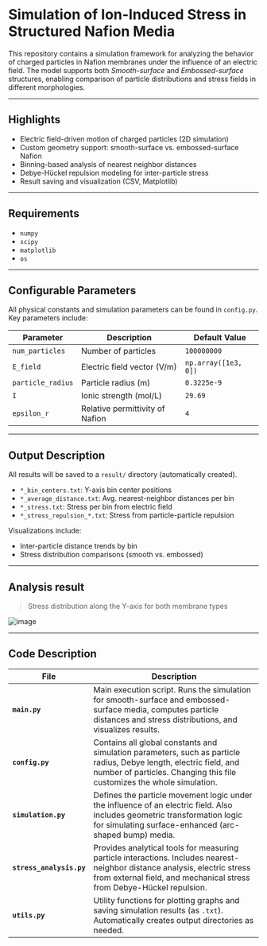 # Simulation of Ion-Induced Stress in Structured Nafion Media

This repository contains a simulation framework for analyzing the behavior of charged particles in Nafion membranes under the influence of an electric field. The model supports both *Smooth-surface* and *Embossed-surface* structures, enabling comparison of particle distributions and stress fields in different morphologies.

---

## Highlights

- Electric field-driven motion of charged particles (2D simulation)
- Custom geometry support: smooth-surface vs. embossed-surface Nafion
- Binning-based analysis of nearest neighbor distances
- Debye-Hückel repulsion modeling for inter-particle stress
- Result saving and visualization (CSV, Matplotlib)

---

## Requirements

- `numpy`
- `scipy`
- `matplotlib`
- `os`

---

## Configurable Parameters

All physical constants and simulation parameters can be found in `config.py`. Key parameters include:

| Parameter        | Description                         | Default Value           |
|------------------|-------------------------------------|--------------------------|
| `num_particles`  | Number of particles                 | `100000000`            |
| `E_field`        | Electric field vector (V/m)         | `np.array([1e3, 0])`     |
| `particle_radius`| Particle radius (m)                 | `0.3225e-9`              |
| `I`              | Ionic strength (mol/L)              | `29.69`                  |
| `epsilon_r`      | Relative permittivity of Nafion     | `4`                      |

---

## Output Description

All results will be saved to a `result/` directory (automatically created).

- `*_bin_centers.txt`: Y-axis bin center positions
- `*_average_distance.txt`: Avg. nearest-neighbor distances per bin
- `*_stress.txt`: Stress per bin from electric field
- `*_stress_repulsion_*.txt`: Stress from particle-particle repulsion

Visualizations include:
- Inter-particle distance trends by bin
- Stress distribution comparisons (smooth vs. embossed)

---

## Analysis result

> Stress distribution along the Y-axis for both membrane types

![image](https://github.com/user-attachments/assets/a640846d-64a8-439f-844f-847252524e1c)

---

## Code Description

| File                | Description |
|---------------------|-------------|
| **`main.py`**       | Main execution script. Runs the simulation for smooth-surface and embossed-surface media, computes particle distances and stress distributions, and visualizes results. |
| **`config.py`**     | Contains all global constants and simulation parameters, such as particle radius, Debye length, electric field, and number of particles. Changing this file customizes the whole simulation. |
| **`simulation.py`** | Defines the particle movement logic under the influence of an electric field. Also includes geometric transformation logic for simulating surface-enhanced (arc-shaped bump) media. |
| **`stress_analysis.py`** | Provides analytical tools for measuring particle interactions. Includes nearest-neighbor distance analysis, electric stress from external field, and mechanical stress from Debye-Hückel repulsion. |
| **`utils.py`**      | Utility functions for plotting graphs and saving simulation results (as `.txt`). Automatically creates output directories as needed. |
